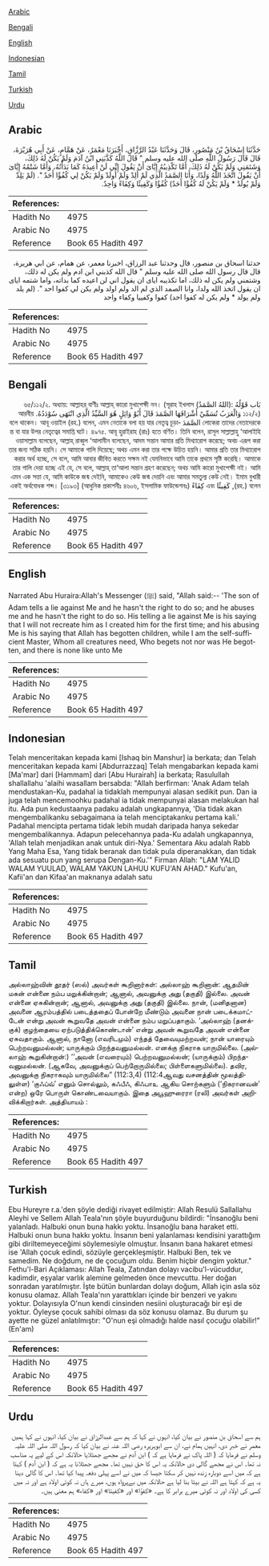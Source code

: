 [Arabic](#arabic)

[Bengali](#bengali)

[English](#english)

[Indonesian](#indonesian)

[Tamil](#tamil)

[Turkish](#turkish)

[Urdu](#urdu)

## Arabic


<div dir="rtl" lang="ar" style={{fontSize:'larger',backgroundColor:'#f8f9fa',padding:20}}>
حَدَّثَنَا إِسْحَاقُ بْنُ مَنْصُورٍ، قَالَ وَحَدَّثَنَا عَبْدُ الرَّزَّاقِ، أَخْبَرَنَا مَعْمَرٌ، عَنْ هَمَّامٍ، عَنْ أَبِي هُرَيْرَةَ، قَالَ قَالَ رَسُولُ اللَّهِ صلى الله عليه وسلم ‏"‏ قَالَ اللَّهُ كَذَّبَنِي ابْنُ آدَمَ وَلَمْ يَكُنْ لَهُ ذَلِكَ، وَشَتَمَنِي وَلَمْ يَكُنْ لَهُ ذَلِكَ، أَمَّا تَكْذِيبُهُ إِيَّاىَ أَنْ يَقُولَ إِنِّي لَنْ أُعِيدَهُ كَمَا بَدَأْتُهُ، وَأَمَّا شَتْمُهُ إِيَّاىَ أَنْ يَقُولَ اتَّخَذَ اللَّهُ وَلَدًا، وَأَنَا الصَّمَدُ الَّذِي لَمْ أَلِدْ وَلَمْ أُولَدْ وَلَمْ يَكُنْ لِي كُفُؤًا أَحَدٌ ‏"‏‏.‏ ‏(‏لَمْ يَلِدْ وَلَمْ يُولَدْ * وَلَمْ يَكُنْ لَهُ كُفُؤًا أَحَدٌ‏)‏ كُفُؤًا وَكَفِيئًا وَكِفَاءً وَاحِدٌ‏.‏
</div>
<div style={{backgroundColor:'#f8f9fa',padding:20, marginBottom: 10}}><table> <thead> <tr> <th>References:</th> <th></th> </tr> </thead> <tbody><tr><td>Hadith No</td><td>4975</td></tr><tr><td>Arabic No</td><td>4975</td></tr><tr><td>Reference</td><td>Book 65 Hadith 497</td></tr></tbody></table></div>


<div dir="rtl" lang="ar" style={{fontSize:'larger',backgroundColor:'#f8f9fa',padding:20}}>
حدثنا اسحاق بن منصور، قال وحدثنا عبد الرزاق، اخبرنا معمر، عن همام، عن ابي هريرة، قال قال رسول الله صلى الله عليه وسلم " قال الله كذبني ابن ادم ولم يكن له ذلك، وشتمني ولم يكن له ذلك، اما تكذيبه اياى ان يقول اني لن اعيده كما بداته، واما شتمه اياى ان يقول اتخذ الله ولدا، وانا الصمد الذي لم الد ولم اولد ولم يكن لي كفوا احد ". (لم يلد ولم يولد * ولم يكن له كفوا احد) كفوا وكفييا وكفاء واحد
</div>
<div style={{backgroundColor:'#f8f9fa',padding:20, marginBottom: 10}}><table> <thead> <tr> <th>References:</th> <th></th> </tr> </thead> <tbody><tr><td>Hadith No</td><td>4975</td></tr><tr><td>Arabic No</td><td>4975</td></tr><tr><td>Reference</td><td>Book 65 Hadith 497</td></tr></tbody></table></div>

## Bengali


<div dir="rtl" lang="bn" style={{fontSize:'larger',backgroundColor:'#f8f9fa',padding:20}}>
بَاب قَوْلُهُ :(اللهُ الصَّمَدُ) ৬৫/১১২/২. অধ্যায়: আল্লাহর বাণীঃ আল্লাহ্ কারো মুখাপেক্ষী নন। (সূরাহ ইখলাস ১১২/২) وَالْعَرَبُ تُسَمِّيْ أَشْرَافَهَا الصَّمَدَ قَالَ أَبُوْ وَائِلٍ هُوَ السَّيِّدُ الَّذِي انْتَهَى سُوْدَدُهُ. আরবীয় লোকেরা তাদের নেতাদেরকে الصَّمَدَ বলে থাকেন। আবূ ওয়াইল (রহ.) বলেন, এমন নেতাকে বলা হয় যার নেতৃত্ব চূড়ান্ত বা যার উপর নেতৃত্বের সমাপ্তি ঘটে। ৪৯৭৫. আবূ হুরাইরাহ (রাঃ) হতে বর্ণিত। তিনি বলেন, রাসূল সাল্লাল্লাহু ‘আলাইহি ওয়াসাল্লাম বলেছেন, আল্লাহ্ রাব্বুল ‘আলামীন বলেছেন, আদম সন্তান আমার প্রতি মিথ্যারোপ করেছে; অথচ এরূপ করা তার জন্য সঠিক হয়নি। সে আমাকে গালি দিয়েছে; অথচ এমন করা তার পক্ষে উচিত হয়নি। আমার প্রতি তার মিথ্যারোপ করার অর্থ হচ্ছে, সে বলে, আমি আবার জীবিত করতে সক্ষম নই যেমনিভাবে আমি তাকে প্রথমে সৃষ্টি করেছি। আমাকে তার গালি দেয়া হচ্ছে এই যে, সে বলে, আল্লাহ্ তা‘আলা সন্তান গ্রহণ করেছেন; অথচ আমি কারো মুখাপেক্ষী নই। আমি এমন এক সত্তা যে, আমি কাউকে জন্ম দেইনি, আমাকেও কেউ জন্ম দেয়নি এবং আমার সমতুল্য কেউ নেই। ইমাম বুখারী (রহ.) বলেন, كَفِيئًا এবং كِفَاءً একই অর্থবোধক শব্দ। [৩১৯৩] (আধুনিক প্রকাশনীঃ ৪৬০৬, ইসলামিক ফাউন্ডেশনঃ)
</div>
<div style={{backgroundColor:'#f8f9fa',padding:20, marginBottom: 10}}><table> <thead> <tr> <th>References:</th> <th></th> </tr> </thead> <tbody><tr><td>Hadith No</td><td>4975</td></tr><tr><td>Arabic No</td><td>4975</td></tr><tr><td>Reference</td><td>Book 65 Hadith 497</td></tr></tbody></table></div>

## English


<div dir="ltr" lang="en" style={{fontSize:'larger',backgroundColor:'#f8f9fa',padding:20}}>
Narrated Abu Huraira:Allah's Messenger (ﷺ) said, "Allah said:-- 'The son of Adam tells a lie against Me and he hasn't the right to do so; and he abuses me and he hasn't the right to do so. His telling a lie against Me is his saying that I will not recreate him as I created him for the first time; and his abusing Me is his saying that Allah has begotten children, while I am the self-sufficient Master, Whom all creatures need, Who begets not nor was He begotten, and there is none like unto Me
</div>
<div style={{backgroundColor:'#f8f9fa',padding:20, marginBottom: 10}}><table> <thead> <tr> <th>References:</th> <th></th> </tr> </thead> <tbody><tr><td>Hadith No</td><td>4975</td></tr><tr><td>Arabic No</td><td>4975</td></tr><tr><td>Reference</td><td>Book 65 Hadith 497</td></tr></tbody></table></div>

## Indonesian


<div dir="ltr" lang="id" style={{fontSize:'larger',backgroundColor:'#f8f9fa',padding:20}}>
Telah menceritakan kepada kami [Ishaq bin Manshur] ia berkata; dan Telah menceritakan kepada kami [Abdurrazzaq] Telah mengabarkan kepada kami [Ma'mar] dari [Hammam] dari [Abu Hurairah] ia berkata; Rasulullah shallallahu 'alaihi wasallam bersabda: "Allah berfirman: 'Anak Adam telah mendustakan-Ku, padahal ia tidaklah mempunyai alasan sedikit pun. Dan ia juga telah mencemoohku padahal ia tidak mempunyai alasan melakukan hal itu. Ada pun kedustaanya padaku adalah ungkapannya, 'Dia tidak akan mengembalikanku sebagaimana ia telah menciptakanku pertama kali.' Padahal mencipta pertama tidak lebih mudah daripada hanya sekedar mengembalikannya. Adapun pelecehannya pada-Ku adalah ungkapannya, 'Allah telah menjadikan anak untuk diri-Nya.' Sementara Aku adalah Rabb Yang Maha Esa, Yang tidak beranak dan tidak pula diperanakkan, dan tidak ada sesuatu pun yang serupa Dengan-Ku.'" Firman Allah: "LAM YALID WALAM YUULAD, WALAM YAKUN LAHUU KUFU'AN AHAD." Kufu'an, Kafii'an dan Kifaa'an maknanya adalah satu
</div>
<div style={{backgroundColor:'#f8f9fa',padding:20, marginBottom: 10}}><table> <thead> <tr> <th>References:</th> <th></th> </tr> </thead> <tbody><tr><td>Hadith No</td><td>4975</td></tr><tr><td>Arabic No</td><td>4975</td></tr><tr><td>Reference</td><td>Book 65 Hadith 497</td></tr></tbody></table></div>

## Tamil


<div dir="ltr" lang="ta" style={{fontSize:'larger',backgroundColor:'#f8f9fa',padding:20}}>
அல்லாஹ்வின் தூதர் (ஸல்) அவர்கள் கூறினார்கள்: அல்லாஹ் கூறினான்: ஆதமின் மகன் என்னை நம்ப மறுக்கின்றான்; ஆனால், அவனுக்கு அது (தகுதி) இல்லை. அவன் என்னை ஏசுகின்றான்; ஆனால், அவனுக்கு அது (தகுதி) இல்லை. நான், (மனிதனான) அவனை ஆரம்பத்தில் படைத்ததைப் போன்றே மீண்டும் அவனை நான் படைக்கமாட்டேன் என்று அவன் கூறுவதே அவன் என்னை நம்ப மறுப்பதாகும். ‘அல்லாஹ் (தனக்குக்) குழந்தையை ஏற்படுத்திக்கொண்டான்’ என்று அவன் கூறுவதே அவன் என்னை ஏசுவதாகும். ஆனால், நானோ (எவரிடமும்) எந்தத் தேவையுமற்றவன்; நான் யாரையும் பெற்றவனுமல்லன்; யாருக்கும் பிறந்தவனுமல்லன். எனக்கு நிகராக யாருமில்லை. (அல்லாஹ் கூறுகின்றான்:) ‘‘அவன் (எவரையும்) பெற்றவனுமல்லன்; (யாருக்கும்) பிறந்தவனுமல்லன். (ஆகவே, அவனுக்குப் பெற்றோருமில்லை; பிள்ளைகளுமில்லை). தவிர, அவனுக்கு நிகராகவும் யாருமில்லை” (112:3,4) (112:4ஆவது வசனத்தின் மூலத்திலுள்ள) ‘குஃப்வ்’ எனும் சொல்லும், கஃபீஃ, கிஃபாஉ ஆகிய சொற்களும் (‘நிகரானவன்’ என்ற) ஒரே பொருள் கொண்டவையாகும். இதை அபூஹுரைரா (ரலி) அவர்கள் அறிவிக்கிறார்கள். அத்தியாயம் :
</div>
<div style={{backgroundColor:'#f8f9fa',padding:20, marginBottom: 10}}><table> <thead> <tr> <th>References:</th> <th></th> </tr> </thead> <tbody><tr><td>Hadith No</td><td>4975</td></tr><tr><td>Arabic No</td><td>4975</td></tr><tr><td>Reference</td><td>Book 65 Hadith 497</td></tr></tbody></table></div>

## Turkish


<div dir="ltr" lang="tr" style={{fontSize:'larger',backgroundColor:'#f8f9fa',padding:20}}>
Ebu Hureyre r.a.'den şöyle dediği rivayet edilmiştir: Allah Resulü Sallallahu Aleyhi ve Sellem Allah Teala'nın şöyle buyurduğunu bildirdi: "İnsanoğlu beni yalanladı. Halbuki onun buna hakkı yoktu. İnsanoğlu bana haraket etti. Halbuki onun buna hakkı yoktu. İnsanın beni yalanlaması kendisini yarattığım gibi diriltemeyeceğimi söylemesiyle olmuştur. İnsanın bana hakaret etmesi ise 'Allah çocuk edindi, sözüyle gerçekleşmiştir. Halbuki Ben, tek ve samedim. Ne doğdum, ne de çocuğum oldu. Benim hiçbir dengim yoktur." Fethu'l-Bari Açıklaması: Allah Teala, Zatından dolayı vacibu'l-vücuddur, kadimdir, eşyalar varlık alemine gelmeden önce mevcuttu. Her doğan sonradan yaratılmıştır. İşte bütün bunlardan dolayı doğum, Allah için asla söz konusu olamaz. Allah Teala'nın yarattıkları içinde bir benzeri ve yakını yoktur. Dolayısıyla O'nun kendi cinsinden nesiini oluşturacağı bir eşi de yoktur. Öyleyse çocuk sahibi olması da söz konusu olamaz. Bu durum şu ayette ne güzel anlatılmıştır: "O'nun eşi olmadığı halde nasıl çocuğu olabilir!"(En'am)
</div>
<div style={{backgroundColor:'#f8f9fa',padding:20, marginBottom: 10}}><table> <thead> <tr> <th>References:</th> <th></th> </tr> </thead> <tbody><tr><td>Hadith No</td><td>4975</td></tr><tr><td>Arabic No</td><td>4975</td></tr><tr><td>Reference</td><td>Book 65 Hadith 497</td></tr></tbody></table></div>

## Urdu


<div dir="rtl" lang="ur" style={{fontSize:'larger',backgroundColor:'#f8f9fa',padding:20}}>
ہم سے اسحاق بن منصور نے بیان کیا، انہوں نے کہا کہ ہم سے عبدالرزاق نے بیان کیا، انہوں نے کہا ہمیں معمر نے خبر دی، انہیں ہمام نے، ان سے ابوہریرہ رضی اللہ عنہ نے بیان کیا کہ رسول اللہ صلی اللہ علیہ وسلم نے فرمایا کہ ( اللہ پاک نے فرمایا ہے کہ ) ابن آدم نے مجھے جھٹلایا حالانکہ اس کے لیے یہ مناسب نہ تھا۔ اس نے مجھے گالی دی حالانکہ یہ اس کا حق نہیں تھا۔ مجھے جھٹلانا یہ ہے کہ ( ابن آدم ) کہتا ہے کہ میں اسے دوبارہ زندہ نہیں کر سکتا جیسا کہ میں نے اسے پہلی دفعہ پیدا کیا تھا۔ اس کا گالی دینا یہ ہے کہ کہتا ہے اللہ نے بیٹا بنا لیا ہے حالانکہ میں بےپرواہ ہوں، میرے ہاں نہ کوئی اولاد ہے اور نہ میں کسی کی اولاد اور نہ کوئی میرے برابر کا ہے۔ «كفؤا» اور «كفيئا» اور «كفاء» ہم معنی ہیں۔
</div>
<div style={{backgroundColor:'#f8f9fa',padding:20, marginBottom: 10}}><table> <thead> <tr> <th>References:</th> <th></th> </tr> </thead> <tbody><tr><td>Hadith No</td><td>4975</td></tr><tr><td>Arabic No</td><td>4975</td></tr><tr><td>Reference</td><td>Book 65 Hadith 497</td></tr></tbody></table></div>